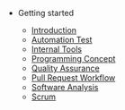 - Getting started

  - [Introduction](README.md)
  - [Automation Test](e2e-automate-test-development.md?id=automation)
    <!-- - [Options](configuration.md?id=configuration)
    - [Example](configuration.md?id=full-example) -->
  - [Internal Tools](internal-tools-development.md)
  - [Programming Concept](programming-concepts.md)
  - [Quality Assurance](quality-assurance.md)
  - [Pull Request Workflow](pull-request-workflow.md)
  - [Software Analysis](software-analysis.md)
  - [Scrum](scrum.md)
